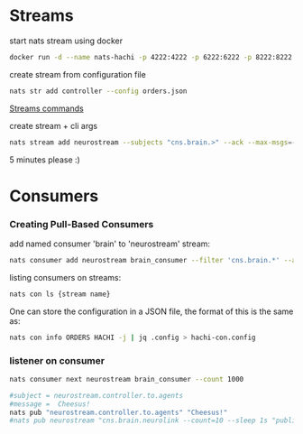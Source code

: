 # Streams
start nats stream using docker 
```bash 
docker run -d --name nats-hachi -p 4222:4222 -p 6222:6222 -p 8222:8222 nats -js
```
create stream from configuration file
```bash
nats str add controller --config orders.json
```
[Streams commands](https://docs.nats.io/running-a-nats-service/nats_admin/jetstream_admin/streams)

create stream + cli args
```bash
nats stream add neurostream --subjects "cns.brain.>" --ack --max-msgs=-1 --max-bytes=-1 --max-age=1y --storage file --retention limits --max-msg-size=-1 --discard=old
```
5 minutes please :)

# Consumers

### Creating Pull-Based Consumers
add named consumer 'brain' to 'neurostream' stream:
```bash
nats consumer add neurostream brain_consumer --filter 'cns.brain.*' --ack explicit --pull --deliver all --max-deliver=-1 --sample 100
```

listing consumers on streams:
```bash
nats con ls {stream name}
```

One can store the configuration in a JSON file, the format of this is the same as:
```bash
nats con info ORDERS HACHI -j | jq .config > hachi-con.config
```

### listener on consumer

```bash 
nats consumer next neurostream brain_consumer --count 1000
```

```bash
#subject = neurostream.controller.to.agents
#message =  Cheesus!
nats pub "neurostream.controller.to.agents" "Cheesus!"
#nats pub neurostream "cns.brain.neurolink --count=10 --sleep 1s "publication #{{Count}} @ {{TimeStamp}}"
```



